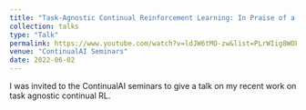 ```yaml
---
title: "Task-Agnostic Continual Reinforcement Learning: In Praise of a Simple Baseline"
collection: talks
type: "Talk"
permalink: https://www.youtube.com/watch?v=ldJW6tMO-zw&list=PLrWIig8WOF5WmsgGvgRlO5GPWdsBsQp06&index=3
venue: "ContinualAI Seminars"
date: 2022-06-02
---
```


I was invited to the ContinualAI seminars to give a talk on my recent work on task agnostic continual RL.
